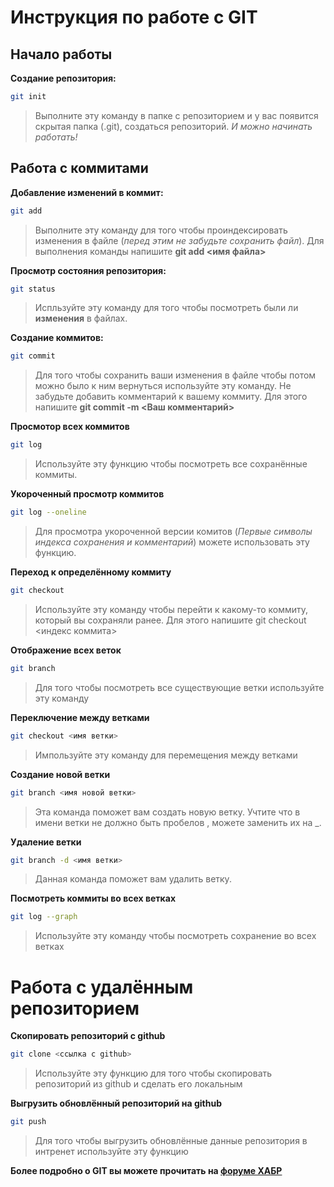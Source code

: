 # Инструкция по работе с GIT

## Начало работы

**Создание репозитория:**
```sh
git init
```
> Выполните эту команду в папке с репозиторием и у вас появится скрытая папка (.git), создаться репозиторий. *И можно начинать работать!*

## Работа с коммитами

**Добавление изменений в коммит:**
```sh
git add
```
> Выполните эту команду для того чтобы проиндексировать  изменения в файле (*перед этим не забудьте сохранить файл*). Для выполнения команды напишите **git add <имя файла>**

**Просмотр состояния репозитория:**
```sh
git status
```
> Испльзуйте эту команду для того чтобы посмотреть были ли **изменения** в файлах.

**Создание коммитов:**
```sh
git commit
```
> Для того чтобы сохранить ваши изменения в файле чтобы потом можно было к ним вернуться используйте эту команду.
Не забудьте добавить комментарий к вашему коммиту. Для этого напишите **git commit -m <Ваш комментарий>**

**Просмотор всех коммитов**
```sh
git log
```
 > Используйте эту функцию чтобы посмотреть все сохранённые коммиты. 

 **Укороченный просмотр коммитов**
 ```sh
 git log --oneline
 ```
 > Для просмотра укороченной версии комитов (*Первые символы индекса сохранения и комментарий*) можете использовать эту функцию.

 **Переход к определённому коммиту**
 ```sh
 git checkout
 ```
 > Используйте эту команду чтобы перейти к какому-то коммиту, который вы сохраняли ранее. Для этого напишите git checkout <индекс коммита>

 **Отображение всех веток**
```sh
git branch
```
> Для того чтобы посмотреть все существующие ветки используйте эту команду

**Переключение между ветками**
```sh
git checkout <имя ветки>
```
> Импользуйте эту команду для перемещения между ветками

**Создание новой ветки**
```sh
git branch <имя новой ветки>
```
> Эта команда поможет вам создать новую ветку. Учтите что в имени ветки не должно быть пробелов , можете заменить их на _.

**Удаление ветки**
```sh
git branch -d <имя ветки>
```
> Данная команда поможет вам удалить ветку.

**Посмотреть коммиты во всех ветках**
```sh
git log --graph
```
> Используйте эту команду чтобы посмотреть сохранение во всех ветках

# Работа с удалённым репозиторием

**Скопировать репозиторий с github**
```sh
git clone <ссылка с github>
```
> Используйте эту функцию для того чтобы скопировать репозиторий из github и сделать его локальным

**Выгрузить обновлённый репозиторий на github**
```sh
git push
```
> Для того чтобы выгрузить обновлённые данные репозитория в интренет используйте эту функцию

 **Более подробно о GIT вы можете прочитать на [форуме ХАБР](https://habr.com/ru/companies/ruvds/articles/599929/)**